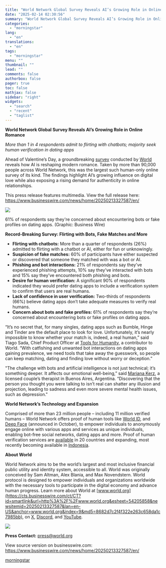 ```yaml
---
title: "World Network Global Survey Reveals AI’s Growing Role in Online Romance"
date: "2025-02-14 02:30:56"
summary: "World Network Global Survey Reveals AI’s Growing Role in Online Romance More than 1 in 4 respondents admit to flirting with chatbots; majority seek human verification in dating apps Ahead of Valentine’s Day, a groundbreaking survey conducted by World reveals how AI is reshaping modern romance. Taken by more than..."
categories:
  - "morningstar"
lang:
  - "en"
translations:
  - "en"
tags:
  - "morningstar"
menu: ""
thumbnail: ""
lead: ""
comments: false
authorbox: false
pager: true
toc: false
mathjax: false
sidebar: "right"
widgets:
  - "search"
  - "recent"
  - "taglist"
---
```


**World Network Global Survey Reveals AI’s Growing Role in Online Romance**

*More than 1 in 4 respondents admit to flirting with chatbots; majority seek human verification in dating apps*

Ahead of Valentine’s Day, a groundbreaking [survey](https://cts.businesswire.com/ct/CT?id=smartlink&url=https%3A%2F%2Fworld.org%2Fblog%2Fannouncements%2Flove-age-ai-over-1-in-4-admit-flirting-with-bot-record-breaking-world-survey-shows&esheet=54205858&newsitemid=20250213327587&lan=en-US&anchor=survey&index=1&md5=a9480b0c691ace929cd797fe4d92d5b9) conducted by [World](https://cts.businesswire.com/ct/CT?id=smartlink&url=http%3A%2F%2Fworld.org&esheet=54205858&newsitemid=20250213327587&lan=en-US&anchor=World&index=2&md5=c60cd09b06ee3cddd9e439d67ff66dd9) reveals how AI is reshaping modern romance. Taken by more than 90,000 people across World Network, this was the largest such human-only online survey of its kind. The findings highlight AI’s growing influence on digital love while also exposing a rising demand for authenticity in online relationships.

This press release features multimedia. View the full release here: <https://www.businesswire.com/news/home/20250213327587/en/>

 ![](https://mms.businesswire.com/media/20250213327587/en/2381417/4/ConcernAboutBots.jpg)

61% of respondents say they're concerned about encountering bots or fake profiles on dating apps. (Graphic: Business Wire)

**Record-Breaking Survey: Flirting with Bots, Fake Matches and More**

* **Flirting with chatbots:** More than a quarter of respondents (26%) admitted to flirting with a chatbot or AI, either for fun or unknowingly.
* **Suspicion of fake matches:** 60% of participants have either suspected or discovered that someone they matched with was a bot or AI.
* **Phishing and bot interactions:** 21% of respondents say they’ve experienced phishing attempts, 10% say they’ve interacted with bots and 15% say they’ve encountered both phishing and bots.
* **Desire for human verification:** A significant 90% of respondents indicated they would prefer dating apps to include a verification system to confirm that users are real humans.
* **Lack of confidence in user verification:** Two-thirds of respondents (66%) believe dating apps don’t take adequate measures to verify real humans.
* **Concern about bots and fake profiles:** 61% of respondents say they’re concerned about encountering bots or fake profiles on dating apps.

“It’s no secret that, for many singles, dating apps such as Bumble, Hinge and Tinder are the default place to look for love. Unfortunately, it’s nearly impossible to know whether your match is, indeed, a real human,” said Tiago Sada, Chief Product Officer at [Tools for Humanity](https://cts.businesswire.com/ct/CT?id=smartlink&url=http%3A%2F%2Ftoolsforhumanity.com&esheet=54205858&newsitemid=20250213327587&lan=en-US&anchor=Tools+for+Humanity&index=3&md5=7bd8bdb06549db0d0f486c2d05efad3d), a contributor to World. “With catfishing and unwanted bot interactions on dating apps gaining prevalence, we need tools that take away the guesswork, so people can keep matching, dating and finding love without worry or deception.”

"The challenge with bots and artificial intelligence is not just technical; it’s something deeper. It affects our emotional well-being,” said [Mariana Kerz](https://cts.businesswire.com/ct/CT?id=smartlink&url=https%3A%2F%2Fwww.instagram.com%2Flic.marianakersz%2Fp%2FC6UJ5iHLojr%2F&esheet=54205858&newsitemid=20250213327587&lan=en-US&anchor=Mariana+Kerz&index=4&md5=00f61062fb376bdc65a4fadb8c58f66d), a licensed couple’s therapist in Buenos Aires, Argentina. “Discovering that the person you thought you were talking to isn’t real can shatter any illusion and projection, leading to sadness and even more severe mental health issues, such as depression."

**World Network’s Technology and Expansion**

Comprised of more than 23 million people – including 11 million verified humans – World Network offers proof of human tools like [World ID](https://cts.businesswire.com/ct/CT?id=smartlink&url=https%3A%2F%2Fworld.org%2Fworld-id&esheet=54205858&newsitemid=20250213327587&lan=en-US&anchor=World+ID&index=5&md5=de8550e6ecc060dbbad8a6fad738ba19), and [Deep Face](https://cts.businesswire.com/ct/CT?id=smartlink&url=https%3A%2F%2Fworld.org%2Fblog%2Fannouncements%2Fintroducing-world-id-3-new-credentials-more-privacy-deep-fake-prevention&esheet=54205858&newsitemid=20250213327587&lan=en-US&anchor=Deep+Face&index=6&md5=bbf2c7ef20207f9e722f20b70d54a734) (announced in October), to empower individuals to anonymously engage online with various apps and services as unique individuals, enabling bot-free social networks, dating apps and more. Proof of human verification services are [available](https://cts.businesswire.com/ct/CT?id=smartlink&url=https%3A%2F%2Fworld.org%2Ffind-orb&esheet=54205858&newsitemid=20250213327587&lan=en-US&anchor=available&index=7&md5=653eb391a63a7774839d6926a3dd009d) in 20 countries and expanding, most recently becoming available in [Indonesia](https://cts.businesswire.com/ct/CT?id=smartlink&url=https%3A%2F%2Fworld.org%2Fblog%2Fannouncements%2Findonesia-stays-ahead-ai-launch-world-proof-of-human-technology&esheet=54205858&newsitemid=20250213327587&lan=en-US&anchor=Indonesia&index=8&md5=232a4bf6bac3b6f5e454d6e14d3c1d29).

**About World**

World Network aims to be the world’s largest and most inclusive financial public utility and identity system, accessible to all. World was originally conceived by Sam Altman, Alex Blania, and Max Novendstern. World protocol is designed to empower individuals and organizations worldwide with the necessary tools to participate in the digital economy and advance human progress. Learn more about World at [www.world.org](https://cts.businesswire.com/ct/CT?id=smartlink&url=http%3A%2F%2Fwww.world.org&esheet=54205858&newsitemid=20250213327587&lan=en-US&anchor=www.world.org&index=9&md5=8682d7c2f4f322e263c658da1c7985bb), on [X](https://cts.businesswire.com/ct/CT?id=smartlink&url=https%3A%2F%2Ftwitter.com%2Fworldcoin&esheet=54205858&newsitemid=20250213327587&lan=en-US&anchor=X&index=10&md5=e18a071ae88359944d3ef7411a05c06e), [Discord](https://cts.businesswire.com/ct/CT?id=smartlink&url=https%3A%2F%2Fdiscord.gg%2Fworldcoin&esheet=54205858&newsitemid=20250213327587&lan=en-US&anchor=Discord&index=11&md5=8cd34e2c262cd51947cd9af3e7bf90e6), and [YouTube](https://cts.businesswire.com/ct/CT?id=smartlink&url=https%3A%2F%2Fwww.youtube.com%2F%40worldnetworkofficial&esheet=54205858&newsitemid=20250213327587&lan=en-US&anchor=YouTube&index=12&md5=d5ec7f94d8eb34e1a4e95958c2d4116d).

 ![](https://cts.businesswire.com/ct/CT?id=bwnews&sty=20250213327587r1&sid=mstr3&distro=nx&lang=en)

**Press Contact:** [press@world.org](mailto:press@world.org)

View source version on businesswire.com: <https://www.businesswire.com/news/home/20250213327587/en/>

[morningstar](https://www.morningstar.com/news/business-wire/20250213327587/world-network-global-survey-reveals-ais-growing-role-in-online-romance)
